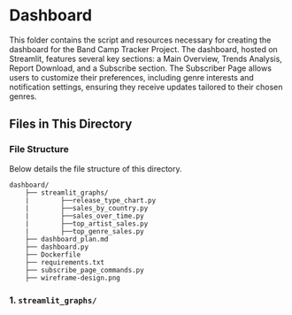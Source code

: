 # Dashboard

This folder contains the script and resources necessary for creating the dashboard for the Band Camp Tracker Project. The dashboard, hosted on Streamlit, features several key sections: a Main Overview, Trends Analysis, Report Download, and a Subscribe section. The Subscriber Page allows users to customize their preferences, including genre interests and notification settings, ensuring they receive updates tailored to their chosen genres.

## Files in This Directory

### File Structure
Below details the file structure of this directory.
```
dashboard/ 
    ├── streamlit_graphs/
    |        ├──release_type_chart.py
    |        ├──sales_by_country.py
    |        ├──sales_over_time.py
    |        ├──top_artist_sales.py
    |        ├──top_genre_sales.py
    ├── dashboard_plan.md
    ├── dashboard.py
    ├── Dockerfile
    ├── requirements.txt
    ├── subscribe_page_commands.py
    ├── wireframe-design.png

```
### 1. `streamlit_graphs/`



